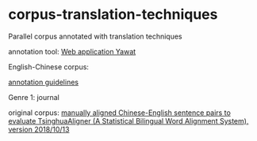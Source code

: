 # corpus-translation-techniques
Parallel corpus annotated with translation techniques

annotation tool: [Web application Yawat](https://github.com/ugermann/yawat)

English-Chinese corpus: 

[annotation guidelines](https://yumingzhai.github.io/files/Annotation_guide_EN_ZH.pdf) 

Genre 1: journal 

original corpus: [manually aligned Chinese-English sentence pairs to evaluate TsinghuaAligner (A Statistical Bilingual Word Alignment System), version 2018/10/13](https://nlp.csai.tsinghua.edu.cn/~ly/systems/TsinghuaAligner/TsinghuaAligner.html)